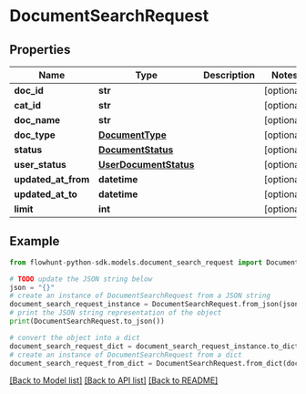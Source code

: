 # DocumentSearchRequest


## Properties

Name | Type | Description | Notes
------------ | ------------- | ------------- | -------------
**doc_id** | **str** |  | [optional] 
**cat_id** | **str** |  | [optional] 
**doc_name** | **str** |  | [optional] 
**doc_type** | [**DocumentType**](DocumentType.md) |  | [optional] 
**status** | [**DocumentStatus**](DocumentStatus.md) |  | [optional] 
**user_status** | [**UserDocumentStatus**](UserDocumentStatus.md) |  | [optional] 
**updated_at_from** | **datetime** |  | [optional] 
**updated_at_to** | **datetime** |  | [optional] 
**limit** | **int** |  | [optional] 

## Example

```python
from flowhunt-python-sdk.models.document_search_request import DocumentSearchRequest

# TODO update the JSON string below
json = "{}"
# create an instance of DocumentSearchRequest from a JSON string
document_search_request_instance = DocumentSearchRequest.from_json(json)
# print the JSON string representation of the object
print(DocumentSearchRequest.to_json())

# convert the object into a dict
document_search_request_dict = document_search_request_instance.to_dict()
# create an instance of DocumentSearchRequest from a dict
document_search_request_from_dict = DocumentSearchRequest.from_dict(document_search_request_dict)
```
[[Back to Model list]](../README.md#documentation-for-models) [[Back to API list]](../README.md#documentation-for-api-endpoints) [[Back to README]](../README.md)



